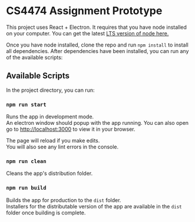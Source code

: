 
# CS4474 Assignment Prototype

This project uses React + Electron. It requires that you have node installed on your computer. You can get the latest [LTS version of node here.](https://nodejs.org/en/download/)

Once you have node installed, clone the repo and run `npm install` to install all dependencies. After dependencies have been installed, you can run any of the available scripts:

## Available Scripts

In the project directory, you can run:

### `npm run start`

Runs the app in development mode.\
An electron window should popup with the app running.
You can also open go to [http://localhost:3000](http://localhost:3000) to view it in your browser.

The page will reload if you make edits.\
You will also see any lint errors in the console.

### `npm run clean`

Cleans the app's distribution folder.

### `npm run build`

Builds the app for production to the `dist` folder.\
Installers for the distributable version of the app are available in the `dist` folder once building is complete.
